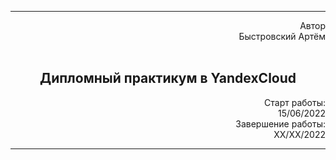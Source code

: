
---

<div > 
    <div style="text-align: right">Автор<br>Быстровский Артём</div><br>
    <h2 style="text-align: center">Дипломный практикум в YandexCloud</h2>
    <div style="text-align: right">
        <div>Старт работы:<br>15/06/2022</div>
        <div>Завершение работы:<br>ХХ/ХХ/2022</div>
    </div>
</div>

---

